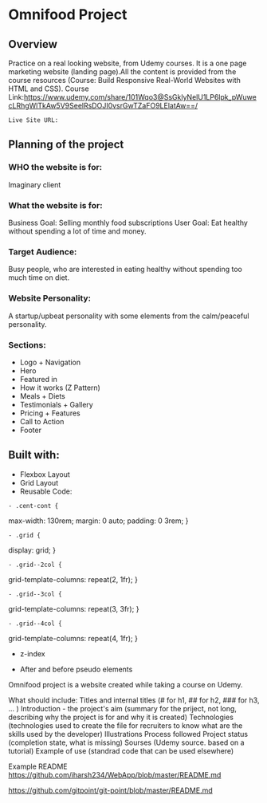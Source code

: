 # Omnifood Project

## Overview

Practice on a real looking website, from Udemy courses.
It is a one page marketing website (landing page).All the content is provided from the course resources (Course: Build Responsive Real-World Websites with HTML and CSS).
Course Link:https://www.udemy.com/share/101Wqo3@SsGklyNelU1LP6lpk_pWuwecLRhgWlTkAw5V9SeelRsDOJI0vsrGwTZaFO9LElatAw==/

    Live Site URL:

## Planning of the project

### WHO the website is for:

Imaginary client

### What the website is for:

Business Goal: Selling monthly food subscriptions
User Goal: Eat healthy without spending a lot of time and money.

### Target Audience:

Busy people, who are interested in eating healthy without spending too much time on diet.

### Website Personality:

A startup/upbeat personality with some elements from the calm/peaceful personality.

### Sections:

- Logo + Navigation
- Hero
- Featured in
- How it works (Z Pattern)
- Meals + Diets
- Testimonials + Gallery
- Pricing + Features
- Call to Action
- Footer

## Built with:

- Flexbox Layout
- Grid Layout
- Reusable Code:

<!-- To center the continaer with a max width and padding on sides  -->

    - .cent-cont {

max-width: 130rem;
margin: 0 auto;
padding: 0 3rem;
}

<!-- Apply the grid layout -->

    - .grid {

display: grid;
}

<!-- Grid layout with 2 columns -->

    - .grid--2col {

grid-template-columns: repeat(2, 1fr);
}

<!-- Grid layout with 3 columns -->

    - .grid--3col {

grid-template-columns: repeat(3, 3fr);
}

<!-- Grid layout with 4 columns -->

    - .grid--4col {

grid-template-columns: repeat(4, 1fr);
}

- z-index

- After and before pseudo elements

Omnifood project is a website created while taking a course on Udemy.

What should include:
Titles and internal titles (# for h1, ## for h2, ### for h3, ... )
Introduction - the project's aim (summary for the priject, not long, describing why the project is for and why it is created)
Technologies (technologies used to create the file for recruiters to know what are the skills used by the developer)
Illustrations
Process followed
Project status (completion state, what is missing)
Sourses (Udemy source. based on a tutorial)
Example of use (standrad code that can be used elsewhere)

Example README
https://github.com/iharsh234/WebApp/blob/master/README.md

https://github.com/gitpoint/git-point/blob/master/README.md
